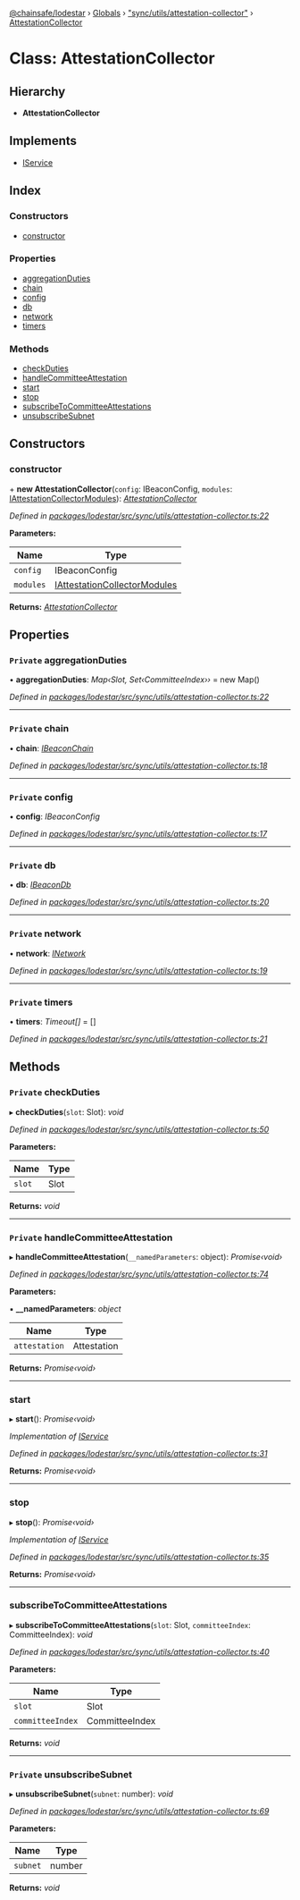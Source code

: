 [@chainsafe/lodestar](../README.md) › [Globals](../globals.md) › ["sync/utils/attestation-collector"](../modules/_sync_utils_attestation_collector_.md) › [AttestationCollector](_sync_utils_attestation_collector_.attestationcollector.md)

# Class: AttestationCollector

## Hierarchy

* **AttestationCollector**

## Implements

* [IService](../interfaces/_node_nodejs_.iservice.md)

## Index

### Constructors

* [constructor](_sync_utils_attestation_collector_.attestationcollector.md#constructor)

### Properties

* [aggregationDuties](_sync_utils_attestation_collector_.attestationcollector.md#private-aggregationduties)
* [chain](_sync_utils_attestation_collector_.attestationcollector.md#private-chain)
* [config](_sync_utils_attestation_collector_.attestationcollector.md#private-config)
* [db](_sync_utils_attestation_collector_.attestationcollector.md#private-db)
* [network](_sync_utils_attestation_collector_.attestationcollector.md#private-network)
* [timers](_sync_utils_attestation_collector_.attestationcollector.md#private-timers)

### Methods

* [checkDuties](_sync_utils_attestation_collector_.attestationcollector.md#private-checkduties)
* [handleCommitteeAttestation](_sync_utils_attestation_collector_.attestationcollector.md#private-handlecommitteeattestation)
* [start](_sync_utils_attestation_collector_.attestationcollector.md#start)
* [stop](_sync_utils_attestation_collector_.attestationcollector.md#stop)
* [subscribeToCommitteeAttestations](_sync_utils_attestation_collector_.attestationcollector.md#subscribetocommitteeattestations)
* [unsubscribeSubnet](_sync_utils_attestation_collector_.attestationcollector.md#private-unsubscribesubnet)

## Constructors

###  constructor

\+ **new AttestationCollector**(`config`: IBeaconConfig, `modules`: [IAttestationCollectorModules](../interfaces/_sync_utils_attestation_collector_.iattestationcollectormodules.md)): *[AttestationCollector](_sync_utils_attestation_collector_.attestationcollector.md)*

*Defined in [packages/lodestar/src/sync/utils/attestation-collector.ts:22](https://github.com/ChainSafe/lodestar/blob/7e3e010f1/packages/lodestar/src/sync/utils/attestation-collector.ts#L22)*

**Parameters:**

Name | Type |
------ | ------ |
`config` | IBeaconConfig |
`modules` | [IAttestationCollectorModules](../interfaces/_sync_utils_attestation_collector_.iattestationcollectormodules.md) |

**Returns:** *[AttestationCollector](_sync_utils_attestation_collector_.attestationcollector.md)*

## Properties

### `Private` aggregationDuties

• **aggregationDuties**: *Map‹Slot, Set‹CommitteeIndex››* = new Map()

*Defined in [packages/lodestar/src/sync/utils/attestation-collector.ts:22](https://github.com/ChainSafe/lodestar/blob/7e3e010f1/packages/lodestar/src/sync/utils/attestation-collector.ts#L22)*

___

### `Private` chain

• **chain**: *[IBeaconChain](../interfaces/_chain_interface_.ibeaconchain.md)*

*Defined in [packages/lodestar/src/sync/utils/attestation-collector.ts:18](https://github.com/ChainSafe/lodestar/blob/7e3e010f1/packages/lodestar/src/sync/utils/attestation-collector.ts#L18)*

___

### `Private` config

• **config**: *IBeaconConfig*

*Defined in [packages/lodestar/src/sync/utils/attestation-collector.ts:17](https://github.com/ChainSafe/lodestar/blob/7e3e010f1/packages/lodestar/src/sync/utils/attestation-collector.ts#L17)*

___

### `Private` db

• **db**: *[IBeaconDb](../interfaces/_db_api_beacon_interface_.ibeacondb.md)*

*Defined in [packages/lodestar/src/sync/utils/attestation-collector.ts:20](https://github.com/ChainSafe/lodestar/blob/7e3e010f1/packages/lodestar/src/sync/utils/attestation-collector.ts#L20)*

___

### `Private` network

• **network**: *[INetwork](../interfaces/_network_interface_.inetwork.md)*

*Defined in [packages/lodestar/src/sync/utils/attestation-collector.ts:19](https://github.com/ChainSafe/lodestar/blob/7e3e010f1/packages/lodestar/src/sync/utils/attestation-collector.ts#L19)*

___

### `Private` timers

• **timers**: *Timeout[]* = []

*Defined in [packages/lodestar/src/sync/utils/attestation-collector.ts:21](https://github.com/ChainSafe/lodestar/blob/7e3e010f1/packages/lodestar/src/sync/utils/attestation-collector.ts#L21)*

## Methods

### `Private` checkDuties

▸ **checkDuties**(`slot`: Slot): *void*

*Defined in [packages/lodestar/src/sync/utils/attestation-collector.ts:50](https://github.com/ChainSafe/lodestar/blob/7e3e010f1/packages/lodestar/src/sync/utils/attestation-collector.ts#L50)*

**Parameters:**

Name | Type |
------ | ------ |
`slot` | Slot |

**Returns:** *void*

___

### `Private` handleCommitteeAttestation

▸ **handleCommitteeAttestation**(`__namedParameters`: object): *Promise‹void›*

*Defined in [packages/lodestar/src/sync/utils/attestation-collector.ts:74](https://github.com/ChainSafe/lodestar/blob/7e3e010f1/packages/lodestar/src/sync/utils/attestation-collector.ts#L74)*

**Parameters:**

▪ **__namedParameters**: *object*

Name | Type |
------ | ------ |
`attestation` | Attestation |

**Returns:** *Promise‹void›*

___

###  start

▸ **start**(): *Promise‹void›*

*Implementation of [IService](../interfaces/_node_nodejs_.iservice.md)*

*Defined in [packages/lodestar/src/sync/utils/attestation-collector.ts:31](https://github.com/ChainSafe/lodestar/blob/7e3e010f1/packages/lodestar/src/sync/utils/attestation-collector.ts#L31)*

**Returns:** *Promise‹void›*

___

###  stop

▸ **stop**(): *Promise‹void›*

*Implementation of [IService](../interfaces/_node_nodejs_.iservice.md)*

*Defined in [packages/lodestar/src/sync/utils/attestation-collector.ts:35](https://github.com/ChainSafe/lodestar/blob/7e3e010f1/packages/lodestar/src/sync/utils/attestation-collector.ts#L35)*

**Returns:** *Promise‹void›*

___

###  subscribeToCommitteeAttestations

▸ **subscribeToCommitteeAttestations**(`slot`: Slot, `committeeIndex`: CommitteeIndex): *void*

*Defined in [packages/lodestar/src/sync/utils/attestation-collector.ts:40](https://github.com/ChainSafe/lodestar/blob/7e3e010f1/packages/lodestar/src/sync/utils/attestation-collector.ts#L40)*

**Parameters:**

Name | Type |
------ | ------ |
`slot` | Slot |
`committeeIndex` | CommitteeIndex |

**Returns:** *void*

___

### `Private` unsubscribeSubnet

▸ **unsubscribeSubnet**(`subnet`: number): *void*

*Defined in [packages/lodestar/src/sync/utils/attestation-collector.ts:69](https://github.com/ChainSafe/lodestar/blob/7e3e010f1/packages/lodestar/src/sync/utils/attestation-collector.ts#L69)*

**Parameters:**

Name | Type |
------ | ------ |
`subnet` | number |

**Returns:** *void*

